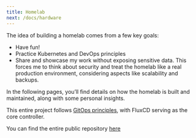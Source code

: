 ```yaml
---
title: Homelab
next: /docs/hardware
---
```


The idea of building a homelab comes from a few key goals:

* Have fun!
* Practice Kubernetes and DevOps principles
* Share and showcase my work without exposing sensitive data. This forces me to think about security and treat the homelab like a real production environment, considering aspects like scalability and backups.

In the following pages, you’ll find details on how the homelab is built and maintained, along with some personal insights.

This entire project follows [GitOps principles](https://www.federicoserinidev.com/blog/gitops_intro/), with FluxCD serving as the core controller.

You can find the entire public repository [here](https://github.com/FedericoSerini/homelab)
